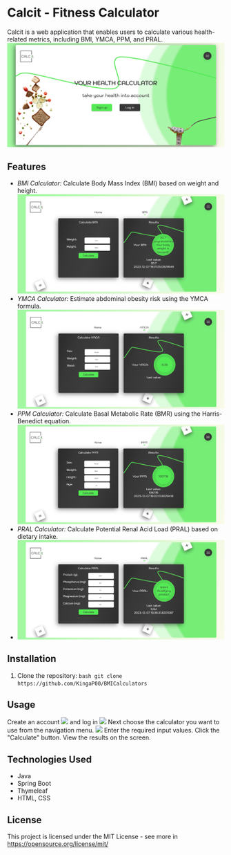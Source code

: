 # Calcit - Fitness Calculator

Calcit is a web application that enables users to calculate various health-related metrics, including BMI, YMCA, PPM, and PRAL. ![](calcit/src/main/resources/images/Start.png)

## Features

- *BMI Calculator:* Calculate Body Mass Index (BMI) based on weight and height.  
![](calcit/src/main/resources/images/BMI.png)
- *YMCA Calculator:* Estimate abdominal obesity risk using the YMCA formula.
![](calcit/src/main/resources/images/YMCA.png)
- *PPM Calculator:* Calculate Basal Metabolic Rate (BMR) using the Harris-Benedict equation.
![](calcit/src/main/resources/images/PPM.png)
- *PRAL Calculator:* Calculate Potential Renal Acid Load (PRAL) based on dietary intake.
- ![](calcit/src/main/resources/images/PRAL.png)

## Installation

1. Clone the repository:
   ```bash git clone https://github.com/KingaP00/BMICalculators ```

## Usage
Create an account  ![](calcit/src/main/resources/images/Registration.png)
and log in  ![](calcit/src/main/resources/images/Log_in.png)
Next choose the calculator you want to use from the navigation menu. ![](calcit/src/main/resources/images/Navigation.png)
Enter the required input values.
Click the "Calculate" button.
View the results on the screen.

## Technologies Used
- Java
- Spring Boot
- Thymeleaf
- HTML, CSS

## License
This project is licensed under the MIT License - see more  in https://opensource.org/license/mit/
